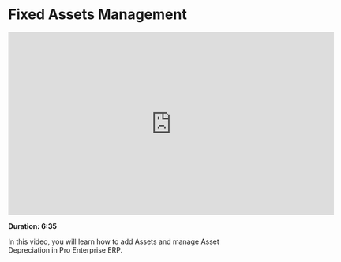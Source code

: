 # Fixed Assets Management

<iframe width="660" height="371" src="https://www.youtube.com/embed/I-K8pLRmvSo" frameborder="0" allowfullscreen></iframe>

**Duration: 6:35**

In this video, you will learn how to add Assets and manage Asset Depreciation in Pro Enterprise ERP.